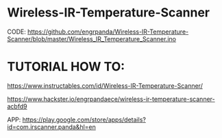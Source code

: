 # Wireless-IR-Temperature-Scanner

CODE: https://github.com/engrpanda/Wireless-IR-Temperature-Scanner/blob/master/Wireless_IR_Temperature_Scanner.ino

# TUTORIAL HOW TO: 

https://www.instructables.com/id/Wireless-IR-Temperature-Scanner/

https://www.hackster.io/engrpandaece/wireless-ir-temperature-scanner-acbfd9


APP: https://play.google.com/store/apps/details?id=com.irscanner.panda&hl=en
